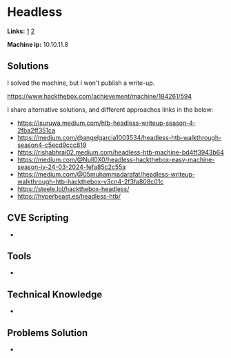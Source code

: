 # Headless 

**Links:** [1](https://www.hackthebox.com/machines/Headless)  [2](https://app.hackthebox.com/machines/Headless)

**Machine ip:** 10.10.11.8   


## Solutions
I solved the machine, but I won't publish a write-up.

https://www.hackthebox.com/achievement/machine/184261/594

I share alternative solutions, and different approaches links in the below:
+ https://isuruwa.medium.com/htb-headless-writeup-season-4-2fba2ff351ca
+ https://medium.com/@angelgarcia1003534/headless-htb-walkthrough-season4-c5ecd9ccc819
+ https://rishabhrai02.medium.com/headless-htb-machine-bd4ff3943b64
+ https://medium.com/@Null0X0/headless-hackthebox-easy-machine-season-iv-24-03-2024-fefa85c2c55a
+ https://medium.com/@05muhammadarafat/headless-writeup-walkthrough-htb-hackthebox-v3cn4-2f3fa808c01c
+ https://steele.lol/hackthebox-headless/
+ https://hyperbeast.es/headless-htb/


## CVE Scripting
+ 


## Tools
+ 


## Technical Knowledge
+ 


## Problems Solution
+ 
